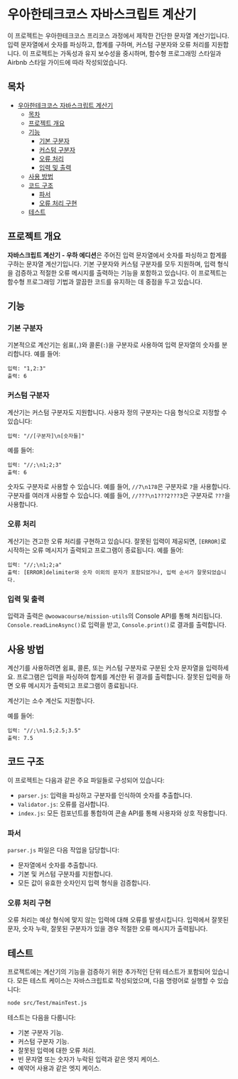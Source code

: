 # 우아한테크코스 자바스크립트 계산기

이 프로젝트는 우아한테크코스 프리코스 과정에서 제작한 간단한 문자열 계산기입니다. 입력 문자열에서 숫자를 파싱하고, 합계를 구하며, 커스텀 구분자와 오류 처리를 지원합니다. 이 프로젝트는 가독성과 유지 보수성을 중시하며, 함수형 프로그래밍 스타일과 Airbnb 스타일 가이드에 따라 작성되었습니다.

## 목차

- [우아한테크코스 자바스크립트 계산기](#우아한테크코스-자바스크립트-계산기)
  - [목차](#목차)
  - [프로젝트 개요](#프로젝트-개요)
  - [기능](#기능)
    - [기본 구분자](#기본-구분자)
    - [커스텀 구분자](#커스텀-구분자)
    - [오류 처리](#오류-처리)
    - [입력 및 출력](#입력-및-출력)
  - [사용 방법](#사용-방법)
  - [코드 구조](#코드-구조)
    - [파서](#파서)
    - [오류 처리 구현](#오류-처리-구현)
  - [테스트](#테스트)

## 프로젝트 개요

**자바스크립트 계산기 - 우하 에디션**은 주어진 입력 문자열에서 숫자를 파싱하고 합계를 구하는 문자열 계산기입니다. 기본 구분자와 커스텀 구분자를 모두 지원하며, 입력 형식을 검증하고 적절한 오류 메시지를 출력하는 기능을 포함하고 있습니다. 이 프로젝트는 함수형 프로그래밍 기법과 깔끔한 코드를 유지하는 데 중점을 두고 있습니다.

## 기능

### 기본 구분자

기본적으로 계산기는 쉼표(`,`)와 콜론(`:`)을 구분자로 사용하여 입력 문자열의 숫자를 분리합니다. 예를 들어:

```
입력: "1,2:3"
출력: 6
```

### 커스텀 구분자

계산기는 커스텀 구분자도 지원합니다. 사용자 정의 구분자는 다음 형식으로 지정할 수 있습니다:

```
입력: "//[구분자]\n[숫자들]"
```

예를 들어:

```
입력: "//;\n1;2;3"
출력: 6
```

숫자도 구분자로 사용할 수 있습니다. 예를 들어, `//7\n178`은 구분자로 `7`을 사용합니다.
구분자를 여러개 사용할 수 있습니다. 예를 들어, `//???\n1???2???3`은 구분자로 `???`을 사용합니다.

### 오류 처리

계산기는 견고한 오류 처리를 구현하고 있습니다. 잘못된 입력이 제공되면, `[ERROR]`로 시작하는 오류 메시지가 출력되고 프로그램이 종료됩니다. 예를 들어:

```
입력: "//;\n1;2;a"
출력: [ERROR]delimiter와 숫자 이외의 문자가 포함되었거나, 입력 순서가 잘못되었습니다.
```

### 입력 및 출력

입력과 출력은 `@woowacourse/mission-utils`의 Console API를 통해 처리됩니다. `Console.readLineAsync()`로 입력을 받고, `Console.print()`로 결과를 출력합니다.

## 사용 방법

계산기를 사용하려면 쉼표, 콜론, 또는 커스텀 구분자로 구분된 숫자 문자열을 입력하세요. 프로그램은 입력을 파싱하여 합계를 계산한 뒤 결과를 출력합니다. 잘못된 입력을 하면 오류 메시지가 출력되고 프로그램이 종료됩니다.

계산기는 소수 계산도 지원합니다.

예를 들어:

```
입력: "//;\n1.5;2.5;3.5"
출력: 7.5
```

## 코드 구조

이 프로젝트는 다음과 같은 주요 파일들로 구성되어 있습니다:

- `parser.js`: 입력을 파싱하고 구분자를 인식하여 숫자를 추출합니다.
- `Validator.js`: 오류를 검사합니다.
- `index.js`: 모든 컴포넌트를 통합하여 콘솔 API를 통해 사용자와 상호 작용합니다.

### 파서

`parser.js` 파일은 다음 작업을 담당합니다:

- 문자열에서 숫자를 추출합니다.
- 기본 및 커스텀 구분자를 지원합니다.
- 모든 값이 유효한 숫자인지 입력 형식을 검증합니다.

### 오류 처리 구현

오류 처리는 예상 형식에 맞지 않는 입력에 대해 오류를 발생시킵니다. 입력에서 잘못된 문자, 숫자 누락, 잘못된 구분자가 있을 경우 적절한 오류 메시지가 출력됩니다.

## 테스트

프로젝트에는 계산기의 기능을 검증하기 위한 추가적인 단위 테스트가 포함되어 있습니다. 모든 테스트 케이스는 자바스크립트로 작성되었으며, 다음 명령어로 실행할 수 있습니다:

```bash
node src/Test/mainTest.js
```

테스트는 다음을 다룹니다:

- 기본 구분자 기능.
- 커스텀 구분자 기능.
- 잘못된 입력에 대한 오류 처리.
- 빈 문자열 또는 숫자가 누락된 입력과 같은 엣지 케이스.
- 예약어 사용과 같은 엣지 케이스.
